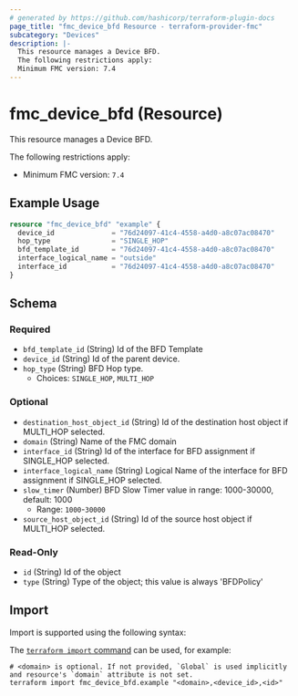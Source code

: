 ```yaml
---
# generated by https://github.com/hashicorp/terraform-plugin-docs
page_title: "fmc_device_bfd Resource - terraform-provider-fmc"
subcategory: "Devices"
description: |-
  This resource manages a Device BFD.
  The following restrictions apply:
  Minimum FMC version: 7.4
---
```


# fmc_device_bfd (Resource)

This resource manages a Device BFD.

The following restrictions apply:
  - Minimum FMC version: `7.4`

## Example Usage

```terraform
resource "fmc_device_bfd" "example" {
  device_id              = "76d24097-41c4-4558-a4d0-a8c07ac08470"
  hop_type               = "SINGLE_HOP"
  bfd_template_id        = "76d24097-41c4-4558-a4d0-a8c07ac08470"
  interface_logical_name = "outside"
  interface_id           = "76d24097-41c4-4558-a4d0-a8c07ac08470"
}
```

<!-- schema generated by tfplugindocs -->
## Schema

### Required

- `bfd_template_id` (String) Id of the BFD Template
- `device_id` (String) Id of the parent device.
- `hop_type` (String) BFD Hop type.
  - Choices: `SINGLE_HOP`, `MULTI_HOP`

### Optional

- `destination_host_object_id` (String) Id of the destination host object if MULTI_HOP selected.
- `domain` (String) Name of the FMC domain
- `interface_id` (String) Id of the interface for BFD assignment if SINGLE_HOP selected.
- `interface_logical_name` (String) Logical Name of the interface for BFD assignment if SINGLE_HOP selected.
- `slow_timer` (Number) BFD Slow Timer value in range: 1000-30000, default: 1000
  - Range: `1000`-`30000`
- `source_host_object_id` (String) Id of the source host object if MULTI_HOP selected.

### Read-Only

- `id` (String) Id of the object
- `type` (String) Type of the object; this value is always 'BFDPolicy'

## Import

Import is supported using the following syntax:

The [`terraform import` command](https://developer.hashicorp.com/terraform/cli/commands/import) can be used, for example:

```shell
# <domain> is optional. If not provided, `Global` is used implicitly and resource's `domain` attribute is not set.
terraform import fmc_device_bfd.example "<domain>,<device_id>,<id>"
```

